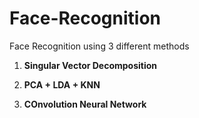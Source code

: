 # Face-Recognition
Face Recognition using 3 different methods

1. **Singular Vector Decomposition**

2. **PCA + LDA + KNN**

3. **COnvolution Neural Network**
